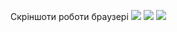 Скріншоти роботи браузері
[![](images/screenshot)](https://flask-app-lab-zholobchuk.onrender.com/)
[![](images/screenshot2)](https://flask-app-lab-zholobchuk.onrender.com/)
[![](images/screenshot3)](https://flask-app-lab-zholobchuk.onrender.com/)
